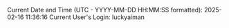 Current Date and Time (UTC - YYYY-MM-DD HH:MM:SS formatted): 2025-02-16 11:36:16
Current User's Login: luckyaiman
